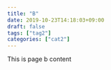 ```yaml
---
title: "B"
date: 2019-10-23T14:18:03+09:00
draft: false
tags: ["tag2"]
categories: ["cat2"]
---
```


This is page b content
